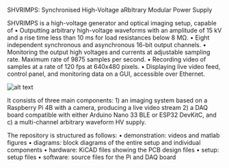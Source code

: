 SHVRIMPS: Synchronised High-Voltage aRbItrary Modular Power Supply

SHVRIMPS is a high-voltage generator and optical imaging setup, capable of
• Outputting arbitrary high-voltage waveforms with an amplitude of 15 kV and a rise time less than 10 ms for load resistances below 8 MΩ.
• Eight independent synchronous and asynchronous 16-bit output channels.
• Monitoring the output high voltages and currents at adjustable sampling rate. Maximum rate of 9875 samples per second.
• Recording video of samples at a rate of 120 fps at 640x480 pixels.
• Displaying live video feed, control panel, and monitoring data on a GUI, accessible over Ethernet.

![alt text](https://github.com/nhatminh2h/SHVRIMPS/blob/main/diagrams/Graphical%20Abstract.png)

It consists of three main components: 1) an imaging system based on a Raspberry Pi 4B with a camera, producing a live video stream 2) a DAQ board compatible with either Arduino Nano 33 BLE or ESP32 DevKitC, and c) a multi-channel arbitrary waveform HV supply.

The repository is structured as follows:
• demonstration: videos and matlab figures
• diagrams: block diagrams of the entire setup and individual components
• hardware: KiCAD files showing the PCB design files
• setup: setup files
• software: source files for the Pi and DAQ board
